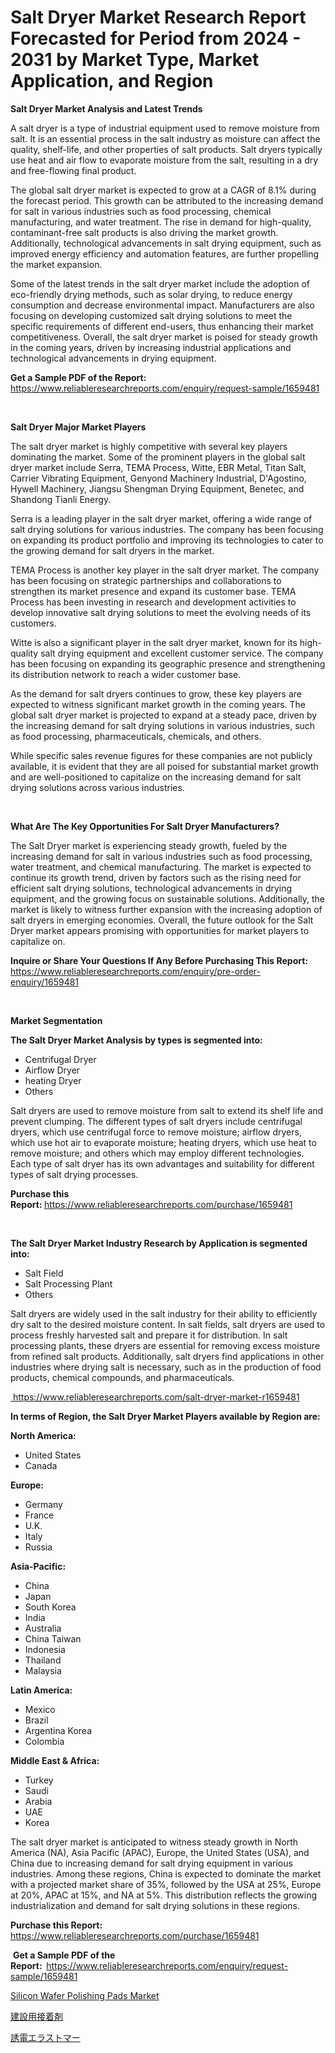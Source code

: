 <p><h1>Salt Dryer Market Research Report Forecasted for Period from 2024 -  2031 by Market Type, Market Application, and Region</h1></p><p><strong>Salt Dryer Market Analysis and Latest Trends</strong></p>
<p><p>A salt dryer is a type of industrial equipment used to remove moisture from salt. It is an essential process in the salt industry as moisture can affect the quality, shelf-life, and other properties of salt products. Salt dryers typically use heat and air flow to evaporate moisture from the salt, resulting in a dry and free-flowing final product.</p><p>The global salt dryer market is expected to grow at a CAGR of 8.1% during the forecast period. This growth can be attributed to the increasing demand for salt in various industries such as food processing, chemical manufacturing, and water treatment. The rise in demand for high-quality, contaminant-free salt products is also driving the market growth. Additionally, technological advancements in salt drying equipment, such as improved energy efficiency and automation features, are further propelling the market expansion.</p><p>Some of the latest trends in the salt dryer market include the adoption of eco-friendly drying methods, such as solar drying, to reduce energy consumption and decrease environmental impact. Manufacturers are also focusing on developing customized salt drying solutions to meet the specific requirements of different end-users, thus enhancing their market competitiveness. Overall, the salt dryer market is poised for steady growth in the coming years, driven by increasing industrial applications and technological advancements in drying equipment.</p></p>
<p><strong>Get a Sample PDF of the Report:&nbsp;</strong> <a href="https://www.reliableresearchreports.com/enquiry/request-sample/1659481">https://www.reliableresearchreports.com/enquiry/request-sample/1659481</a></p>
<p>&nbsp;</p>
<p><strong>Salt Dryer Major Market Players</strong></p>
<p><p>The salt dryer market is highly competitive with several key players dominating the market. Some of the prominent players in the global salt dryer market include Serra, TEMA Process, Witte, EBR Metal, Titan Salt, Carrier Vibrating Equipment, Genyond Machinery Industrial, D'Agostino, Hywell Machinery, Jiangsu Shengman Drying Equipment, Benetec, and Shandong Tianli Energy.</p><p>Serra is a leading player in the salt dryer market, offering a wide range of salt drying solutions for various industries. The company has been focusing on expanding its product portfolio and improving its technologies to cater to the growing demand for salt dryers in the market.</p><p>TEMA Process is another key player in the salt dryer market. The company has been focusing on strategic partnerships and collaborations to strengthen its market presence and expand its customer base. TEMA Process has been investing in research and development activities to develop innovative salt drying solutions to meet the evolving needs of its customers.</p><p>Witte is also a significant player in the salt dryer market, known for its high-quality salt drying equipment and excellent customer service. The company has been focusing on expanding its geographic presence and strengthening its distribution network to reach a wider customer base.</p><p>As the demand for salt dryers continues to grow, these key players are expected to witness significant market growth in the coming years. The global salt dryer market is projected to expand at a steady pace, driven by the increasing demand for salt drying solutions in various industries, such as food processing, pharmaceuticals, chemicals, and others.</p><p>While specific sales revenue figures for these companies are not publicly available, it is evident that they are all poised for substantial market growth and are well-positioned to capitalize on the increasing demand for salt drying solutions across various industries.</p></p>
<p>&nbsp;</p>
<p><strong>What Are The Key Opportunities For Salt Dryer Manufacturers?</strong></p>
<p><p>The Salt Dryer market is experiencing steady growth, fueled by the increasing demand for salt in various industries such as food processing, water treatment, and chemical manufacturing. The market is expected to continue its growth trend, driven by factors such as the rising need for efficient salt drying solutions, technological advancements in drying equipment, and the growing focus on sustainable solutions. Additionally, the market is likely to witness further expansion with the increasing adoption of salt dryers in emerging economies. Overall, the future outlook for the Salt Dryer market appears promising with opportunities for market players to capitalize on.</p></p>
<p><strong>Inquire or Share Your Questions If Any Before Purchasing This Report:</strong> <a href="https://www.reliableresearchreports.com/enquiry/pre-order-enquiry/1659481">https://www.reliableresearchreports.com/enquiry/pre-order-enquiry/1659481</a></p>
<p>&nbsp;</p>
<p><strong>Market Segmentation</strong></p>
<p><strong>The Salt Dryer Market Analysis by types is segmented into:</strong></p>
<p><ul><li>Centrifugal Dryer</li><li>Airflow Dryer</li><li>heating Dryer</li><li>Others</li></ul></p>
<p><p>Salt dryers are used to remove moisture from salt to extend its shelf life and prevent clumping. The different types of salt dryers include centrifugal dryers, which use centrifugal force to remove moisture; airflow dryers, which use hot air to evaporate moisture; heating dryers, which use heat to remove moisture; and others which may employ different technologies. Each type of salt dryer has its own advantages and suitability for different types of salt drying processes.</p></p>
<p><strong>Purchase this Report:&nbsp;</strong><a href="https://www.reliableresearchreports.com/purchase/1659481">https://www.reliableresearchreports.com/purchase/1659481</a></p>
<p>&nbsp;</p>
<p><strong>The Salt Dryer Market Industry Research by Application is segmented into:</strong></p>
<p><ul><li>Salt Field</li><li>Salt Processing Plant</li><li>Others</li></ul></p>
<p><p>Salt dryers are widely used in the salt industry for their ability to efficiently dry salt to the desired moisture content. In salt fields, salt dryers are used to process freshly harvested salt and prepare it for distribution. In salt processing plants, these dryers are essential for removing excess moisture from refined salt products. Additionally, salt dryers find applications in other industries where drying salt is necessary, such as in the production of food products, chemical compounds, and pharmaceuticals.</p></p>
<p><a href="https://www.reliableresearchreports.com/salt-dryer-market-r1659481">&nbsp;https://www.reliableresearchreports.com/salt-dryer-market-r1659481</a></p>
<p><strong>In terms of Region, the Salt Dryer Market Players available by Region are:</strong></p>
<p>
    <p> <strong> North America: </strong>
        <ul>
            <li>United States</li>
            <li>Canada</li>
        </ul>
        </p> 
    <p> <strong> Europe: </strong>
        <ul>
            <li>Germany</li>
            <li>France</li>
            <li>U.K.</li>
            <li>Italy</li>
            <li>Russia</li>
        </ul>
        </p> 
    <p> <strong> Asia-Pacific: </strong>
        <ul>
            <li>China</li>
            <li>Japan</li>
            <li>South Korea</li>
            <li>India</li>
            <li>Australia</li>
            <li>China Taiwan</li>
            <li>Indonesia</li>
            <li>Thailand</li>
            <li>Malaysia</li>
        </ul>
        </p> 
    <p> <strong> Latin America: </strong>
        <ul>
            <li>Mexico</li>
            <li>Brazil</li>
            <li>Argentina Korea</li>
            <li>Colombia</li>
        </ul>
        </p> 
    <p> <strong> Middle East & Africa: </strong>
        <ul>
            <li>Turkey</li>
            <li>Saudi</li>
            <li>Arabia</li>
            <li>UAE</li>
            <li>Korea</li>
        </ul>
    </p>
    </p>
<p><p>The salt dryer market is anticipated to witness steady growth in North America (NA), Asia Pacific (APAC), Europe, the United States (USA), and China due to increasing demand for salt drying equipment in various industries. Among these regions, China is expected to dominate the market with a projected market share of 35%, followed by the USA at 25%, Europe at 20%, APAC at 15%, and NA at 5%. This distribution reflects the growing industrialization and demand for salt drying solutions in these regions.</p></p>
<p><strong>Purchase this Report: </strong><a href="https://www.reliableresearchreports.com/purchase/1659481">https://www.reliableresearchreports.com/purchase/1659481</a></p>
<p>&nbsp;<strong>Get a Sample PDF of the Report:&nbsp;&nbsp;</strong><a href="https://www.reliableresearchreports.com/enquiry/request-sample/1659481">https://www.reliableresearchreports.com/enquiry/request-sample/1659481</a></p>
<p><strong></strong></p>
<p><p><a href="https://frill-swim-3cd.notion.site/Silicon-Wafer-Polishing-Pads-Market-Furnishes-Information-on-Market-Share-Market-Trends-and-Market-7d22aed7968c49a1b78e92ee9c258506">Silicon Wafer Polishing Pads Market</a></p><p><a href="https://medium.com/@jarredmertz53/%E5%BB%BA%E8%A8%AD%E6%8E%A5%E7%9D%80%E5%89%A4%E5%B8%82%E5%A0%B4%E8%A6%8F%E6%A8%A1%E3%81%A8%E5%B8%82%E5%A0%B4%E5%8B%95%E5%90%91-%E5%AE%8C%E5%85%A8%E3%81%AA%E6%A5%AD%E7%95%8C%E6%A6%82%E8%A6%81-2024%E5%B9%B4%E3%81%8B%E3%82%892031%E5%B9%B4-b0a0cad59790">建設用接着剤</a></p><p><a href="https://medium.com/@thomasbaker655/%E8%AA%98%E9%9B%BB%E4%BD%93%E5%BC%BE%E6%80%A7%E4%BD%93%E5%B8%82%E5%A0%B4%E8%A6%8F%E6%A8%A1%E3%81%A8%E5%B8%82%E5%A0%B4%E5%8B%95%E5%90%91-%E5%AE%8C%E5%85%A8%E3%81%AA%E6%A5%AD%E7%95%8C%E6%A6%82%E8%A6%B3-2024%E5%B9%B4%E3%81%8B%E3%82%892031%E5%B9%B4%E3%81%BE%E3%81%A7-f46c4dd76c27">誘電エラストマー</a></p></p>